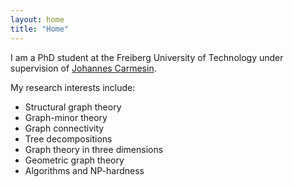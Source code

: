 ```yaml
---
layout: home
title: "Home"
---
```


I am a PhD student at the Freiberg University of Technology under supervision of <a href="https://j-carmesin.github.io/" class="link">Johannes Carmesin</a>.

My research interests include:
<ul>
	<li> Structural graph theory </li>
	<li> Graph-minor theory </li>
	<li> Graph connectivity </li>
	<li> Tree decompositions </li>
	<li> Graph theory in three dimensions </li>
	<li> Geometric graph theory </li>
	<li> Algorithms and NP-hardness </li>
</ul>